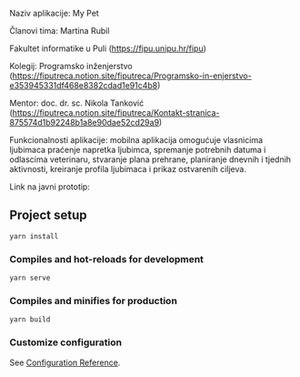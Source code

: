 Naziv aplikacije: My Pet

Članovi tima: Martina Rubil

Fakultet informatike u Puli (https://fipu.unipu.hr/fipu)

Kolegij: Programsko inženjerstvo (https://fiputreca.notion.site/fiputreca/Programsko-in-enjerstvo-e353945331df468e8382cdad1e91c4b8)

Mentor: doc. dr. sc. Nikola Tanković (https://fiputreca.notion.site/fiputreca/Kontakt-stranica-875574d1b92248b1a8e90dae52cd29a9)

Funkcionalnosti aplikacije: mobilna aplikacija omogućuje vlasnicima ljubimaca praćenje napretka ljubimca, spremanje potrebnih datuma i odlascima veterinaru, stvaranje plana prehrane, planiranje dnevnih i tjednih aktivnosti, kreiranje profila ljubimaca i prikaz ostvarenih ciljeva.

Link na javni prototip:

## Project setup

```
yarn install
```

### Compiles and hot-reloads for development

```
yarn serve
```

### Compiles and minifies for production

```
yarn build
```

### Customize configuration

See [Configuration Reference](https://cli.vuejs.org/config/).
